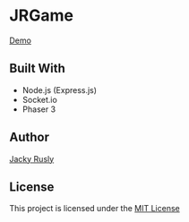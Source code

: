 # JRGame

<a href="https://jrgame.herokuapp.com/">Demo</a>

## Built With
- Node.js (Express.js)
- Socket.io
- Phaser 3

## Author
[Jacky Rusly](https://www.jackyrusly.web.id)

## License
This project is licensed under the [MIT License](https://opensource.org/licenses/MIT)
